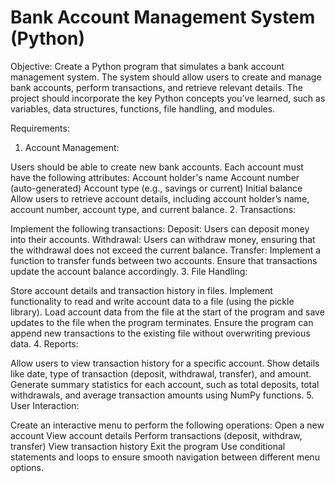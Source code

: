 # Bank Account Management System (Python)

Objective:
Create a Python program that simulates a bank account management system. The system should allow users to create and manage bank accounts, perform transactions, and retrieve relevant details. The project should incorporate the key Python concepts you’ve learned, such as variables, data structures, functions, file handling, and modules.

Requirements:
1. Account Management:

Users should be able to create new bank accounts. Each account must have the following attributes:
Account holder's name
Account number (auto-generated)
Account type (e.g., savings or current)
Initial balance
Allow users to retrieve account details, including account holder’s name, account number, account type, and current balance.
2. Transactions:

Implement the following transactions:
Deposit: Users can deposit money into their accounts.
Withdrawal: Users can withdraw money, ensuring that the withdrawal does not exceed the current balance.
Transfer: Implement a function to transfer funds between two accounts.
Ensure that transactions update the account balance accordingly.
3. File Handling:

Store account details and transaction history in files.
Implement functionality to read and write account data to a file (using the pickle library).
Load account data from the file at the start of the program and save updates to the file when the program terminates.
Ensure the program can append new transactions to the existing file without overwriting previous data.
4. Reports:

Allow users to view transaction history for a specific account.
Show details like date, type of transaction (deposit, withdrawal, transfer), and amount.
Generate summary statistics for each account, such as total deposits, total withdrawals, and average transaction amounts using NumPy functions.
5. User Interaction:

Create an interactive menu to perform the following operations:
Open a new account
View account details
Perform transactions (deposit, withdraw, transfer)
View transaction history
Exit the program
Use conditional statements and loops to ensure smooth navigation between different menu options.
